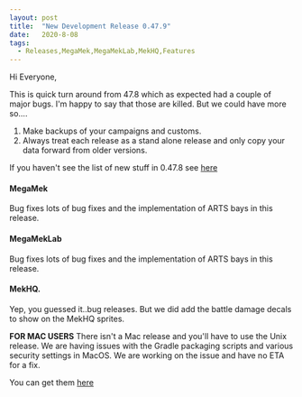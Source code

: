 ```yaml
---
layout: post
title:  "New Development Release 0.47.9"
date:   2020-8-08
tags:
  - Releases,MegaMek,MegaMekLab,MekHQ,Features
---
```

Hi Everyone,

This is quick turn around from 47.8 which as expected had a couple of major bugs. I'm happy to say that those are killed. But we could have more so....

1)  Make backups of your campaigns and customs.
2)  Always treat each release as a stand alone release and only copy your data forward from older versions.

If you haven't see the list of new stuff in 0.47.8 see [here](https://bg.battletech.com/forums/index.php?topic=70438.0)

#### MegaMek
Bug fixes lots of bug fixes and the implementation of ARTS bays in this release.

#### MegaMekLab
Bug fixes lots of bug fixes and the implementation of ARTS bays in this release.

#### MekHQ.
Yep, you guessed it..bug releases. But we did add the battle damage decals to show on the MekHQ sprites.

**FOR MAC USERS**
There isn't a Mac release and you'll have to use the Unix release. We are having issues with the Gradle packaging scripts and various security settings in MacOS.  We are working on the issue and have no ETA for a fix.

You can get them [here](https://megamek.org/downloads.html)

